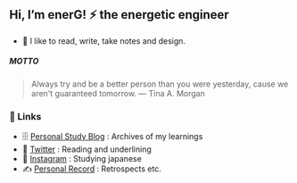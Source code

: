 ## Hi, I’m enerG! ⚡ the energetic engineer

<!-- ⚙️ I use daily: `.js`, `.html`, `.css` -->
- 🤍 I like to read, write, take notes and design.


##### MOTTO
> Always try and be a better person than you were yesterday, cause we aren't guaranteed tomorrow. ― Tina A. Morgan


### 🔗 Links

- 🗄️ [Personal Study Blog](https://energneer.tistory.com/) : Archives of my learnings
- 📘 [Twitter](https://twitter.com/enerGneer) : Reading and underlining
- 📝 [Instagram](https://www.instagram.com/energneer.study/) : Studying japanese
- ✍️ [Personal Record](https://energneer.vercel.app/) : Retrospects etc.
